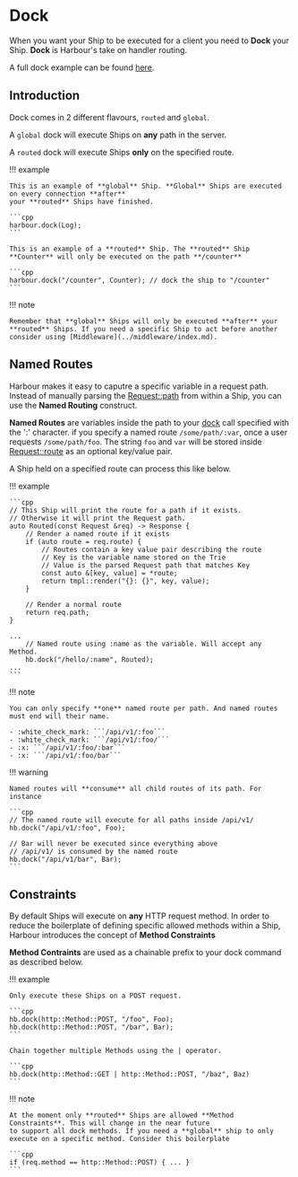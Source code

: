 # Dock

When you want your Ship to be executed for a client you need to **Dock** your Ship.
**Dock** is Harbour's take on handler routing.

A full dock example can be found [here](https://github.com/griefzz/harbour/blob/main/examples/routes.cpp).

## Introduction

Dock comes in 2 different flavours, ```routed``` and ```global```.

A ```global``` dock will execute Ships on **any** path in the server.

A ```routed``` dock will execute Ships **only** on the specified route.

!!! example

    This is an example of **global** Ship. **Global** Ships are executed on every connection **after**
    your **routed** Ships have finished.

    ```cpp
    harbour.dock(Log);
    ```

    This is an example of a **routed** Ship. The **routed** Ship **Counter** will only be executed on the path **/counter**

    ```cpp
    harbour.dock("/counter", Counter); // dock the ship to "/counter"
    ```

!!! note

    Remember that **global** Ships will only be executed **after** your **routed** Ships. If you need a specific Ship to act before another
    consider using [Middleware](../middleware/index.md).

## Named Routes

Harbour makes it easy to caputre a specific variable in a request path. Instead of manually parsing the [Request::path](https://github.com/griefzz/harbour/blob/main/include/harbour/request/request.hpp#L65) from within a Ship,
you can use the **Named Routing** construct.

**Named Routes** are variables inside the path to your [dock](https://github.com/griefzz/harbour/blob/main/include/harbour/harbour.hpp#L98) call specified with the ':' character. 
if you specify a named route ```/some/path/:var```, once a user requests ```/some/path/foo```. The string ```foo``` and ```var``` will 
be stored inside [Request::route](https://github.com/griefzz/harbour/blob/main/include/harbour/request/request.hpp#L60) as an optional key/value pair.

A Ship held on a specified route can process this like below.

!!! example

    ```cpp
    // This Ship will print the route for a path if it exists.
    // Otherwise it will print the Request path.
    auto Routed(const Request &req) -> Response {
        // Render a named route if it exists
        if (auto route = req.route) {
            // Routes contain a key value pair describing the route
            // Key is the variable name stored on the Trie
            // Value is the parsed Request path that matches Key
            const auto &[key, value] = *route;
            return tmpl::render("{}: {}", key, value);
        }

        // Render a normal route
        return req.path;
    }

    ...
        // Named route using :name as the variable. Will accept any Method.
        hb.dock("/hello/:name", Routed);
    ...
    ```

!!! note

    You can only specify **one** named route per path. And named routes must end will their name.

    - :white_check_mark: ```/api/v1/:foo```
    - :white_check_mark: ```/api/v1/:foo/```
    - :x: ```/api/v1/:foo/:bar```
    - :x: ```/api/v1/:foo/bar```

!!! warning

    Named routes will **consume** all child routes of its path. For instance
    
    ```cpp
    // The named route will execute for all paths inside /api/v1/
    hb.dock("/api/v1/:foo", Foo);

    // Bar will never be executed since everything above 
    // /api/v1/ is consumed by the named route
    hb.dock("/api/v1/bar", Bar);
    ```

## Constraints

By default Ships will execute on **any** HTTP request method. In order to reduce the boilerplate of defining specific allowed methods
within a Ship, Harbour introduces the concept of **Method Constraints**

**Method Contraints** are used as a chainable prefix to your dock command as described below.

!!! example

    Only execute these Ships on a POST request.

    ```cpp
    hb.dock(http::Method::POST, "/foo", Foo);
    hb.dock(http::Method::POST, "/bar", Bar);
    ```

    Chain together multiple Methods using the | operator.

    ```cpp
    hb.dock(http::Method::GET | http::Method::POST, "/baz", Baz)
    ```

!!! note

    At the moment only **routed** Ships are allowed **Method Constraints**. This will change in the near future
    to support all dock methods. If you need a **global** ship to only execute on a specific method. Consider this boilerplate

    ```cpp
    if (req.method == http::Method::POST) { ... }
    ```
